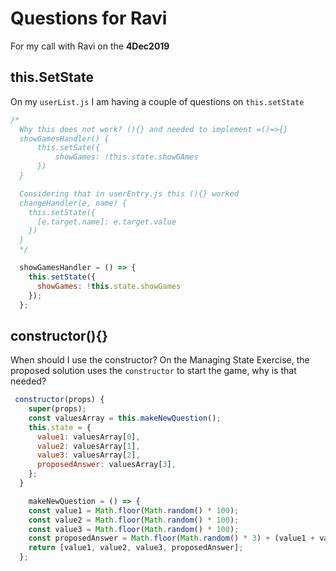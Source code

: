 # Questions for Ravi

For my call with Ravi on the **4Dec2019**

## this.SetState

On my `userList.js` I am having a couple of questions on `this.setState`
```jsx
/*
  Why this does not work? (){} and needed to implement =()=>{}
  showGamesHandler() {
      this.setSate({
          showGames: !this.state.showGAmes
      })
  }

  Considering that in userEntry.js this (){} worked 
  changeHandler(e, name) {
    this.setState({
      [e.target.name]: e.target.value
    })
  }
  */

  showGamesHandler = () => {
    this.setState({
      showGames: !this.state.showGames
    });
  };
```

## constructor(){}

When should I use the constructor? 
On the Managing State Exercise, the proposed solution uses the `constructor` to start the game, why is that needed?

```jsx
 constructor(props) {
    super(props);
    const valuesArray = this.makeNewQuestion();
    this.state = {
      value1: valuesArray[0],
      value2: valuesArray[1],
      value3: valuesArray[2],
      proposedAnswer: valuesArray[3],
    };
  }

    makeNewQuestion = () => {
    const value1 = Math.floor(Math.random() * 100);
    const value2 = Math.floor(Math.random() * 100);
    const value3 = Math.floor(Math.random() * 100);
    const proposedAnswer = Math.floor(Math.random() * 3) + (value1 + value2 + value3);
    return [value1, value2, value3, proposedAnswer];
  };

```


